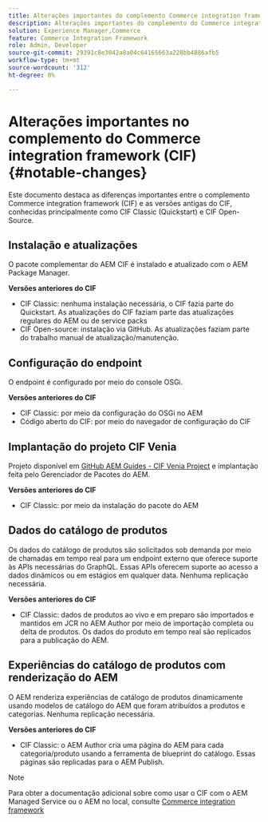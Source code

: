 ```yaml
---
title: Alterações importantes do complemento Commerce integration framework (CIF)
description: Alterações importantes do complemento do Commerce integration framework (CIF) em comparação com versões antigas do CIF.
solution: Experience Manager,Commerce
feature: Commerce Integration Framework
role: Admin, Developer
source-git-commit: 29391c8e3042a8a04c64165663a228bb4886afb5
workflow-type: tm+mt
source-wordcount: '312'
ht-degree: 0%

---
```


# Alterações importantes no complemento do Commerce integration framework (CIF){#notable-changes}

Este documento destaca as diferenças importantes entre o complemento Commerce integration framework (CIF) e as versões antigas do CIF, conhecidas principalmente como CIF Classic (Quickstart) e CIF Open-Source.

## Instalação e atualizações

O pacote complementar do AEM CIF é instalado e atualizado com o AEM Package Manager.

**Versões anteriores do CIF**

* CIF Classic: nenhuma instalação necessária, o CIF fazia parte do Quickstart. As atualizações do CIF faziam parte das atualizações regulares do AEM ou de service packs
* CIF Open-source: instalação via GitHub. As atualizações faziam parte do trabalho manual de atualização/manutenção.

## Configuração do endpoint

O endpoint é configurado por meio do console OSGi.

**Versões anteriores do CIF**

* CIF Classic: por meio da configuração do OSGi no AEM
* Código aberto do CIF: por meio do navegador de configuração do CIF

## Implantação do projeto CIF Venia

Projeto disponível em [GitHub AEM Guides - CIF Venia Project](https://github.com/adobe/aem-cif-guides-venia) e implantação feita pelo Gerenciador de Pacotes do AEM.

**Versões anteriores do CIF**

* CIF Classic: por meio da instalação do pacote do AEM

## Dados do catálogo de produtos

Os dados do catálogo de produtos são solicitados sob demanda por meio de chamadas em tempo real para um endpoint externo que oferece suporte às APIs necessárias do GraphQL. Essas APIs oferecem suporte ao acesso a dados dinâmicos ou em estágios em qualquer data. Nenhuma replicação necessária.

**Versões anteriores do CIF**

* CIF Classic: dados de produtos ao vivo e em preparo são importados e mantidos em JCR no AEM Author por meio de importação completa ou delta de produtos. Os dados do produto em tempo real são replicados para a publicação do AEM.

## Experiências do catálogo de produtos com renderização do AEM

O AEM renderiza experiências de catálogo de produtos dinamicamente usando modelos de catálogo do AEM que foram atribuídos a produtos e categorias. Nenhuma replicação necessária.

**Versões anteriores do CIF**

* CIF Classic: o AEM Author cria uma página do AEM para cada categoria/produto usando a ferramenta de blueprint do catálogo. Essas páginas são replicadas para o AEM Publish.

>[!NOTE]
>
>Para obter a documentação adicional sobre como usar o CIF com o AEM Managed Service ou o AEM no local, consulte [Commerce integration framework](https://www.adobe.io/apis/experiencecloud/commerce-integration-framework/getting-started.html)
